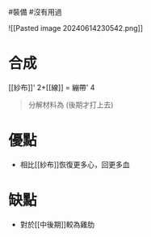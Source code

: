 #裝備 #沒有用過 

![[Pasted image 20240614230542.png]]
# 合成
[[紗布]]' 2+[[線]] = 繃帶' 4
> 分解材料為
	(後期才打上去)
# 優點
- 相比[[紗布]]恢復更多心，回更多血
# 缺點
- 對於[[中後期]]較為雞肋